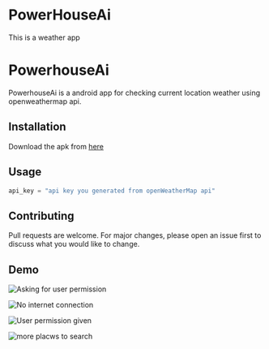 # PowerHouseAi
This is a weather app

# PowerhouseAi

PowerhouseAi is a android app for checking current location weather using openweathermap api.

## Installation

Download the apk from [here](https://drive.google.com/file/d/1QNVP0F4TK17GltHNn9_51fX6Vxq4hdCw/view?usp=share_link)


## Usage

```kotlin 
api_key = "api key you generated from openWeatherMap api"

```

## Contributing

Pull requests are welcome. For major changes, please open an issue first
to discuss what you would like to change.

## Demo

![Asking for user permission](https://github.com/yashbhardwaj11/PowerHouseAi/blob/main/images/1673637175100.PNG?raw=true)

![No internet connection](https://github.com/yashbhardwaj11/PowerHouseAi/blob/main/images/1673637175092.PNG?raw=true)

![User permission given](https://github.com/yashbhardwaj11/PowerHouseAi/blob/main/images/1673637175073.PNG?raw=true)

![more placws to search](https://github.com/yashbhardwaj11/PowerHouseAi/blob/main/images/1673637175084.PNG?raw=true)
